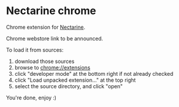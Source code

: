 # Nectarine chrome

Chrome extension for [Nectarine](http://nectarine.rocks).

Chrome webstore link to be announced.

To load it from sources:

1. download those sources
2. browse to [chrome://extensions](chrome://extensions)
3. click "developer mode" at the bottom right if not already checked
4. click "Load unpacked extension..." at the top right
5. select the source directory, and click "open"

You're done, enjoy :)
